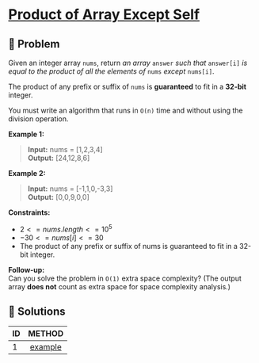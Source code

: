 # [Product of Array Except Self](https://leetcode.com/problems/product-of-array-except-self/)

## 🚨 Problem
<!-- Explanation of problem. -->
Given an integer array `nums`, return _an array_ `answer` _such that_ `answer[i]` _is equal to the product of all the elements of_ `nums` _except_ `nums[i]`.

The product of any prefix or suffix of `nums` is **guaranteed** to fit in a **32-bit** integer.

You must write an algorithm that runs in `O(n)` time and without using the division operation.

**Example 1:**
<!-- An example of problem. -->

>**Input:** nums = \[1,2,3,4\] </br> <!-- Input example. -->
**Output:** \[24,12,8,6\] </br> <!-- Output example. -->

**Example 2:**
<!-- An example of problem. -->

>**Input:** nums = \[-1,1,0,-3,3\] </br> <!-- Input example. -->
**Output:** \[0,0,9,0,0\] </br> <!-- Output example. -->

**Constraints:**
<!-- Constraints of problem. -->
- $2 <= nums.length <= 10^5$
- $-30 <= nums[i] <= 30$
- The product of any prefix or suffix of nums is guaranteed to fit in a 32-bit integer.

**Follow-up:**  
Can you solve the problem in `O(1)` extra space complexity? (The output array **does not** count as extra space for space complexity analysis.)

## 🔐 Solutions
<!-- Solutions of problem and their links. -->

| ID  |         METHOD         |
| :-- | :--------------------: |
| 1   | [example](1-answer.md) |
